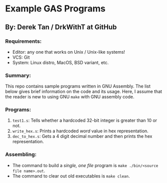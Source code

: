 # Example GAS Programs
## By: Derek Tan / DrkWithT at GitHub

### Requirements:
 - Editor: any one that works on Unix / Unix-like systems!
 - VCS: Git
 - System: Linux distro, MacOS, BSD variant, etc.

### Summary:
This repo contains sample programs written in GNU Assembly. The list below gives brief information on the code and its usage. Here, I assume that the reader is new to using GNU `make` with GNU assembly code.

### Programs:
 1. `test1.s`: Tells whether a hardcoded 32-bit integer is greater than 10 or not.
 2. `write_hex.s`: Prints a hardcoded _word_ value in hex representation.
 3. `dec_to_hex.s`: Gets a 4 digit decimal number and then prints the hex representation.

### Assembling:
 - The command to build a _single, one file_ program is `make ./bin/<source file name>.out`.
 - The command to clear out old executables is `make clean`.
